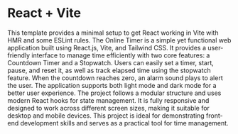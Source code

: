 # React + Vite

This template provides a minimal setup to get React working in Vite with HMR and some ESLint rules.
The Online Timer is a simple yet functional web application built using React.js, Vite, and Tailwind CSS. It provides a user-friendly interface to manage time efficiently with two core features: a Countdown Timer and a Stopwatch. Users can easily set a timer, start, pause, and reset it, as well as track elapsed time using the stopwatch feature. When the countdown reaches zero, an alarm sound plays to alert the user. The application supports both light mode and dark mode for a better user experience. The project follows a modular structure and uses modern React hooks for state management. It is fully responsive and designed to work across different screen sizes, making it suitable for desktop and mobile devices. This project is ideal for demonstrating front-end development skills and serves as a practical tool for time management.
